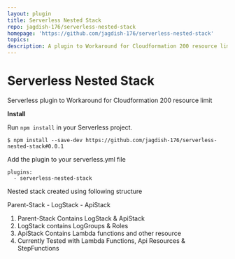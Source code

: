 ```yaml
---
layout: plugin
title: Serverless Nested Stack
repo: jagdish-176/serverless-nested-stack
homepage: 'https://github.com/jagdish-176/serverless-nested-stack'
topics: 
description: A plugin to Workaround for Cloudformation 200 resource limit
---
```



# Serverless Nested Stack
Serverless plugin to Workaround for Cloudformation 200 resource limit 

**Install**

Run `npm install` in your Serverless project.

    $ npm install --save-dev https://github.com/jagdish-176/serverless-nested-stack#0.0.1

Add the plugin to your serverless.yml file

    plugins:
      - serverless-nested-stack



Nested stack created using following structure

Parent-Stack
    - LogStack
    - ApiStack

1) Parent-Stack Contains LogStack & ApiStack
2) LogStack contains LogGroups & Roles
3) ApiStack Contains Lambda functions and other resource
4) Currently Tested with Lambda Functions, Api Resources & StepFunctions 

    



